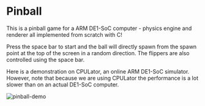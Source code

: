 # Pinball
This is a pinball game for a ARM DE1-SoC computer - physics engine and renderer all implemented from scratch with C!

Press the space bar to start and the ball will directly spawn from the spawn point at the top of the screen in a random direction. The flippers are also controlled using the space bar.

Here is a demonstration on CPULator, an online ARM DE1-SoC simulator. However, note that because we are using CPULator the performance is a lot slower than on an actual DE1-SoC computer.


![pinball-demo](https://user-images.githubusercontent.com/81039266/185738616-1e3f67b6-efba-444d-97c4-1e70b036b799.gif)

